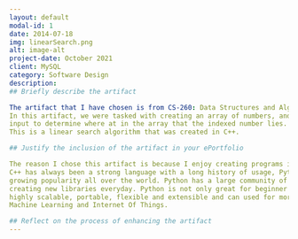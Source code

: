 ```yaml
---
layout: default
modal-id: 1
date: 2014-07-18
img: linearSearch.png
alt: image-alt
project-date: October 2021
client: MySQL
category: Software Design
description: 
## Briefly describe the artifact

The artifact that I have chosen is from CS-260: Data Structures and Algorithms.
In this artifact, we were tasked with creating an array of numbers, and then requesting user 
input to determine where at in the array that the indexed number lies. 
This is a linear search algorithm that was created in C++.

## Justify the inclusion of the artifact in your ePortfolio

The reason I chose this artifact is because I enjoy creating programs in both C++ and Python, and while
C++ has always been a strong language with a long history of usage, Python is a newer language with
growing popularity all over the world. Python has a large community of developers backing up and
creating new libraries everyday. Python is not only great for beginner developers, but is also
highly scalable, portable, flexible and extensible and can used for more advanced designs with applications in
Machine Learning and Internet Of Things.

## Reflect on the process of enhancing the artifact
---
```

